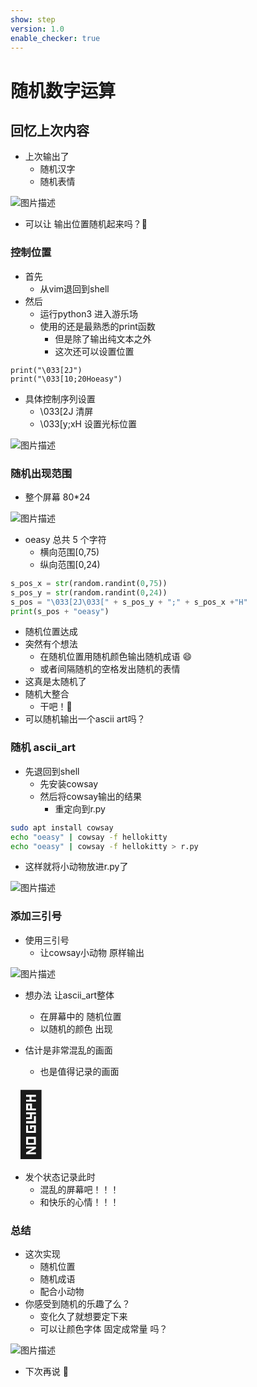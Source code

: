 ```yaml
---
show: step
version: 1.0
enable_checker: true
---
```


# 随机数字运算

## 回忆上次内容

- 上次输出了
  - 随机汉字
  - 随机表情

![图片描述](https://doc.shiyanlou.com/courses/uid1190679-20230731-1690794913471)

- 可以让 输出位置随机起来吗？🤔

### 控制位置

- 首先
	- 从vim退回到shell
- 然后
	- 运行python3 进入游乐场
	- 使用的还是最熟悉的print函数
		- 但是除了输出纯文本之外
		- 这次还可以设置位置

```shell
print("\033[2J")
print("\033[10;20Hoeasy")
```

- 具体控制序列设置
	- \033[2J 清屏
	- \033[y;xH 设置光标位置

![图片描述](https://doc.shiyanlou.com/courses/uid1190679-20230806-1691329491959)

### 随机出现范围

- 整个屏幕 80\*24

![图片描述](https://doc.shiyanlou.com/courses/uid1190679-20220414-1649943095718)

- oeasy 总共 5 个字符
	- 横向范围[0,75)
	- 纵向范围[0,24)

```python
s_pos_x = str(random.randint(0,75))
s_pos_y = str(random.randint(0,24))
s_pos = "\033[2J\033[" + s_pos_y + ";" + s_pos_x +"H"
print(s_pos + "oeasy")
```

- 随机位置达成
- 突然有个想法
  - 在随机位置用随机颜色输出随机成语 😄
  - 或者间隔随机的空格发出随机的表情
- 这真是太随机了
- 随机大整合
  - 干吧！👊
- 可以随机输出一个ascii art吗？

### 随机 ascii_art

- 先退回到shell
	- 先安装cowsay
	- 然后将cowsay输出的结果 
		- 重定向到r.py

```bash
sudo apt install cowsay
echo "oeasy" | cowsay -f hellokitty
echo "oeasy" | cowsay -f hellokitty > r.py
```

- 这样就将小动物放进r.py了

![图片描述](https://doc.shiyanlou.com/courses/uid1190679-20230819-1692455459989)

### 添加三引号

- 使用三引号
	- 让cowsay小动物 原样输出

![图片描述](https://doc.shiyanlou.com/courses/uid1190679-20210930-1632994870361)

- 想办法 让ascii_art整体
	- 在屏幕中的 随机位置
	- 以随机的颜色 出现

- 估计是非常混乱的画面
	- 也是值得记录的画面

<span style="font-size:100px">🤪</span>

- 发个状态记录此时
	- 混乱的屏幕吧！！！
	- 和快乐的心情！！！

### 总结

- 这次实现
	- 随机位置
	- 随机成语
	- 配合小动物
- 你感受到随机的乐趣了么？
	- 变化久了就想要定下来
	- 可以让颜色字体 固定成常量 吗？

![图片描述](https://doc.shiyanlou.com/courses/uid1190679-20230801-1690855257816)

- 下次再说 👋